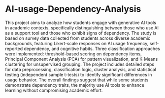 # AI-usage-Dependency-Analysis


This project aims to analyze how students engage with generative AI tools in academic contexts, specifically distinguishing between those who use AI as a support tool and those who exhibit signs of dependency. The study is based on survey data collected from students across diverse academic backgrounds, featuring Likert-scale responses on AI usage frequency, self-reported dependency, and cognitive habits. Three classification approaches were implemented: threshold-based scoring on dependency items, Principal Component Analysis (PCA) for pattern visualization, and K-Means clustering for unsupervised grouping. The project includes detailed steps for data preprocessing, classification logic, cluster analysis, and statistical testing (independent sample t-tests) to identify significant differences in usage behavior. The overall findings suggest that while some students demonstrate dependency traits, the majority use AI tools to enhance learning without compromising academic effort.

